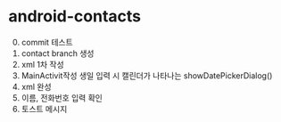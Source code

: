 # android-contacts

0. commit 테스트
1. contact branch 생성
2. xml 1차 작성
3. MainActivit작성
   생일 입력 시 캘린더가 나타나는 showDatePickerDialog()
4. xml 완성
5. 이름, 전화번호 입력 확인
6. 토스트 메시지